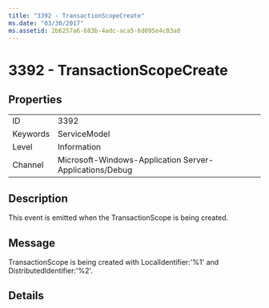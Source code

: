 ```yaml
---
title: "3392 - TransactionScopeCreate"
ms.date: "03/30/2017"
ms.assetid: 2b6257a6-683b-4adc-aca5-6d095e4c03a0
---
```

# 3392 - TransactionScopeCreate

## Properties  
  
|||  
|-|-|  
|ID|3392|  
|Keywords|ServiceModel|  
|Level|Information|  
|Channel|Microsoft-Windows-Application Server-Applications/Debug|  
  
## Description  

 This event is emitted when the TransactionScope is being created.  
  
## Message  

 TransactionScope is being created with LocalIdentifier:'%1' and DistributedIdentifier:'%2'.  
  
## Details
